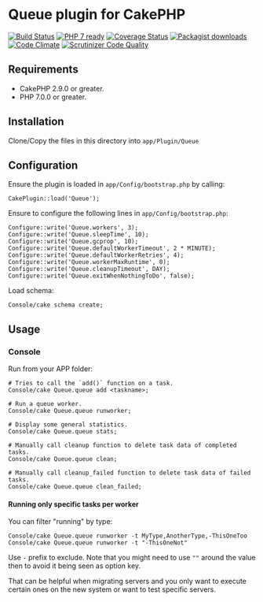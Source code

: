 # Queue plugin for CakePHP

[![Build Status](https://travis-ci.org/Oefenweb/cakephp-queue.png?branch=master)](https://travis-ci.org/Oefenweb/cakephp-queue)
[![PHP 7 ready](http://php7ready.timesplinter.ch/Oefenweb/cakephp-queue/badge.svg)](https://travis-ci.org/Oefenweb/cakephp-queue)
[![Coverage Status](https://codecov.io/gh/Oefenweb/cakephp-queue/branch/master/graph/badge.svg)](https://codecov.io/gh/Oefenweb/cakephp-queue)
[![Packagist downloads](http://img.shields.io/packagist/dt/Oefenweb/cakephp-queue.svg)](https://packagist.org/packages/oefenweb/cakephp-queue)
[![Code Climate](https://codeclimate.com/github/Oefenweb/cakephp-queue/badges/gpa.svg)](https://codeclimate.com/github/Oefenweb/cakephp-queue)
[![Scrutinizer Code Quality](https://scrutinizer-ci.com/g/Oefenweb/cakephp-queue/badges/quality-score.png?b=master)](https://scrutinizer-ci.com/g/Oefenweb/cakephp-queue/?branch=master)

## Requirements

* CakePHP 2.9.0 or greater.
* PHP 7.0.0 or greater.

## Installation

Clone/Copy the files in this directory into `app/Plugin/Queue`

## Configuration

Ensure the plugin is loaded in `app/Config/bootstrap.php` by calling:

```
CakePlugin::load('Queue');
```

Ensure to configure the following lines in `app/Config/bootstrap.php`:

```
Configure::write('Queue.workers', 3);
Configure::write('Queue.sleepTime', 10);
Configure::write('Queue.gcprop', 10);
Configure::write('Queue.defaultWorkerTimeout', 2 * MINUTE);
Configure::write('Queue.defaultWorkerRetries', 4);
Configure::write('Queue.workerMaxRuntime', 0);
Configure::write('Queue.cleanupTimeout', DAY);
Configure::write('Queue.exitWhenNothingToDo', false);
```

Load schema:

```
Console/cake schema create;
```

## Usage

### Console

Run from your APP folder:

```
# Tries to call the `add()` function on a task.
Console/cake Queue.queue add <taskname>;
```

```
# Run a queue worker.
Console/cake Queue.queue runworker;
```

```
# Display some general statistics.
Console/cake Queue.queue stats;
```

```
# Manually call cleanup function to delete task data of completed tasks.
Console/cake Queue.queue clean;
```

```
# Manually call cleanup_failed function to delete task data of failed tasks.
Console/cake Queue.queue clean_failed;
```

#### Running only specific tasks per worker
You can filter "running" by type:

```
Console/cake Queue.queue runworker -t MyType,AnotherType,-ThisOneToo
Console/cake Queue.queue runworker -t "-ThisOneNot"
```

Use `-` prefix to exclude. Note that you might need to use `""` around the value then to avoid it being seen as option key.

That can be helpful when migrating servers and you only want to execute certain ones on the new system or want to test specific servers.
